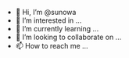 - 👋 Hi, I’m @sunowa
- 👀 I’m interested in ...
- 🌱 I’m currently learning ...
- 💞️ I’m looking to collaborate on ...
- 📫 How to reach me ...

<!---
sunowa/sunowa is a ✨ special ✨ repository because its `README.md` (this file) appears on your GitHub profile.
You can click the Preview link to take a look at your changes.
--->
